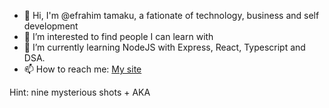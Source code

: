 - 👋 Hi, I'm @efrahim tamaku, a fationate of technology, business and self development
- 👀 I’m interested to find people I can learn with
- 🌱 I’m currently learning NodeJS with Express, React, Typescript and DSA.
- 📫 How to reach me: [My site](https://nsimbatamaku.vercel.app)


Hint: nine mysterious shots + AKA

<!---
efrahim20319/efrahim20319 is a ✨ special ✨ repository because its `README.md` (this file) appears on your GitHub profile.
You can click the Preview link to take a look at your changes.
--->
